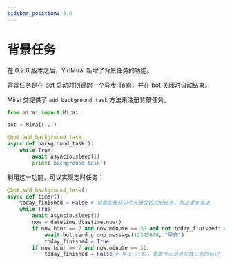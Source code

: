 ```yaml
---
sidebar_position: 3.6
---
```


# 背景任务

在 0.2.6 版本之后，YiriMirai 新增了背景任务的功能。

背景任务是在 bot 启动时创建的一个异步 Task，并在 bot 关闭时自动结束。

Mirai 类提供了 `add_background_task` 方法来注册背景任务。

```python
from mirai import Mirai

bot = Mirai(...)

@bot.add_background_task
async def background_task():
    while True:
        await asyncio.sleep(1)
        print('background task')
```

利用这一功能，可以实现定时任务：

```python
@bot.add_background_task()
async def timer():
    today_finished = False # 设置变量标识今天是会否完成任务，防止重复发送
    while True:
        await asyncio.sleep(1)
        now = datetime.dtaetime.now()
        if now.hour == 7 and now.minute == 30 and not today_finished: # 每天早上 7:30 发送早安
            await bot.send_group_message(12345678, "早安")
            today_finished = True
        if now.hour == 7 and now.minute == 31:
            today_finished = False # 早上 7:31，重置今天是否完成任务的标识
```